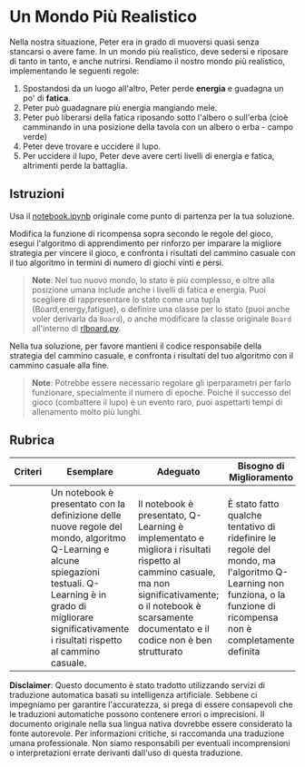 # Un Mondo Più Realistico

Nella nostra situazione, Peter era in grado di muoversi quasi senza stancarsi o avere fame. In un mondo più realistico, deve sedersi e riposare di tanto in tanto, e anche nutrirsi. Rendiamo il nostro mondo più realistico, implementando le seguenti regole:

1. Spostandosi da un luogo all'altro, Peter perde **energia** e guadagna un po' di **fatica**.
2. Peter può guadagnare più energia mangiando mele.
3. Peter può liberarsi della fatica riposando sotto l'albero o sull'erba (cioè camminando in una posizione della tavola con un albero o erba - campo verde)
4. Peter deve trovare e uccidere il lupo.
5. Per uccidere il lupo, Peter deve avere certi livelli di energia e fatica, altrimenti perde la battaglia.

## Istruzioni

Usa il [notebook.ipynb](../../../../8-Reinforcement/1-QLearning/notebook.ipynb) originale come punto di partenza per la tua soluzione.

Modifica la funzione di ricompensa sopra secondo le regole del gioco, esegui l'algoritmo di apprendimento per rinforzo per imparare la migliore strategia per vincere il gioco, e confronta i risultati del cammino casuale con il tuo algoritmo in termini di numero di giochi vinti e persi.

> **Note**: Nel tuo nuovo mondo, lo stato è più complesso, e oltre alla posizione umana include anche i livelli di fatica e energia. Puoi scegliere di rappresentare lo stato come una tupla (Board,energy,fatigue), o definire una classe per lo stato (puoi anche voler derivarla da `Board`), o anche modificare la classe originale `Board` all'interno di [rlboard.py](../../../../8-Reinforcement/1-QLearning/rlboard.py).

Nella tua soluzione, per favore mantieni il codice responsabile della strategia del cammino casuale, e confronta i risultati del tuo algoritmo con il cammino casuale alla fine.

> **Note**: Potrebbe essere necessario regolare gli iperparametri per farlo funzionare, specialmente il numero di epoche. Poiché il successo del gioco (combattere il lupo) è un evento raro, puoi aspettarti tempi di allenamento molto più lunghi.

## Rubrica

| Criteri  | Esemplare                                                                                                                                                                                             | Adeguato                                                                                                                                                                                | Bisogno di Miglioramento                                                                                                                    |
| -------- | ----------------------------------------------------------------------------------------------------------------------------------------------------------------------------------------------------- | --------------------------------------------------------------------------------------------------------------------------------------------------------------------------------------- | ------------------------------------------------------------------------------------------------------------------------------------------ |
|          | Un notebook è presentato con la definizione delle nuove regole del mondo, algoritmo Q-Learning e alcune spiegazioni testuali. Q-Learning è in grado di migliorare significativamente i risultati rispetto al cammino casuale. | Il notebook è presentato, Q-Learning è implementato e migliora i risultati rispetto al cammino casuale, ma non significativamente; o il notebook è scarsamente documentato e il codice non è ben strutturato | È stato fatto qualche tentativo di ridefinire le regole del mondo, ma l'algoritmo Q-Learning non funziona, o la funzione di ricompensa non è completamente definita |

**Disclaimer**:
Questo documento è stato tradotto utilizzando servizi di traduzione automatica basati su intelligenza artificiale. Sebbene ci impegniamo per garantire l'accuratezza, si prega di essere consapevoli che le traduzioni automatiche possono contenere errori o imprecisioni. Il documento originale nella sua lingua nativa dovrebbe essere considerato la fonte autorevole. Per informazioni critiche, si raccomanda una traduzione umana professionale. Non siamo responsabili per eventuali incomprensioni o interpretazioni errate derivanti dall'uso di questa traduzione.